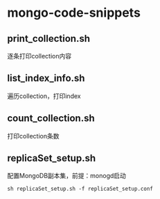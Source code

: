 # mongo-code-snippets

## print_collection.sh
逐条打印collection内容
## list_index_info.sh
遍历collection，打印index
## count_collection.sh
打印collection条数
## replicaSet_setup.sh
配置MongoDB副本集，前提：monogd启动
```shell
sh replicaSet_setup.sh -f replicaSet_setup.conf
```
